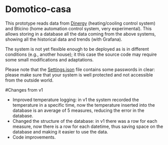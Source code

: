 # Domotico-casa

This prototype reads data from [Dinergy](https://www.dynergysrl.it) (heating/cooling control system) and Bticino (home automation control system, very experimental).
This allows storing in a database all the data coming from the above systems, showing all the historical data and trends (with Grafana).

The system is not yet flexible enough to be deployed as is in different conditions (e.g., another house); it this case the source code may require some small modifications and adaptations.

Please note that the [Settings.json](Settings.json) file contains some passwords in clear: please make sure that your system is well protected and not accessible from the outside world.

#Changes from v1

- Improved temperature logging: in v1 the system recorded the temperature in a specific time, now the temperature inserted into the database is an average of 5 measures, reducing the error in the database.
- Changed the structure of the database: in v1 there was a row for each measure, now there is a row for each datetime, thus saving space on the database and making it easier to use the data.
- Code improvements.
